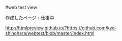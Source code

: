 #web test view

作成したページ・仕掛中

http://htmlpreview.github.io/?https://github.com/kyo-shinohara/webtest/blob/master/index.html

